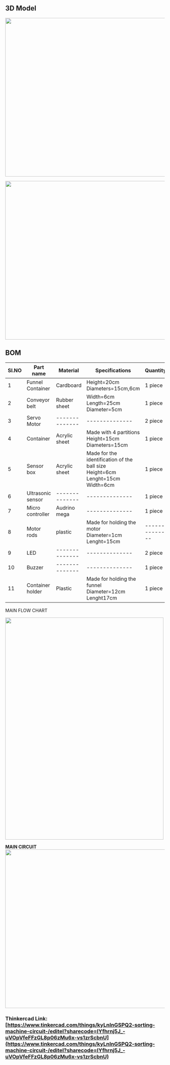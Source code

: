## 3D Model
                                     




<img src="https://i.ibb.co/JQD3CsJ/Assembly.png" width="1000" height="500"><br />

<img src="https://i.ibb.co/Cnq7zJ0/Assembly-2.png" width="1000" height="500"><br />

## BOM
|Sl.NO|Part name|Material|Specifications|Quantity|Weight|
|------|--------|-------------|---------|-------------|----------------|
|1|Funnel Container|Cardboard|Height=20cm<br />Diameters=15cm,6cm|1 piece| 360gm |
|2|Conveyor belt|Rubber sheet|Width=6cm<br />Length=25cm<br />Diameter=5cm<br />|1 piece| 2.2kg |
|3|Servo Motor|--------------  |--------------  |2 piece|140 gm |
|4|Container|Acrylic sheet|Made with 4 partitions<br />Height=15cm<br />Diameters=15cm|1 piece|  800 gm |
|5|Sensor box|Acrylic sheet|Made for the identification of the ball size<br />Height=6cm<br />Lenght=15cm<br />Width=6cm|1 piece |128 gm     |
|6|Ultrasonic sensor|--------------  |--------------  |1 piece |     36gm          |
|7|Micro controller|Audrino mega|--------------   |    1 piece   |   100 gm           |
|8|Motor rods|plastic|Made for holding the motor<br/>Diameter=1cm<br />Lenght=15cm<br/>|--------------|     30gm         |
|9|LED|--------------   |--------------  |2 piece  |   1gm          |       
|10|Buzzer|--------------  |--------------  |1 piece|       1.6gm      | 
|11|Container holder|Plastic|Made for holding the funnel<br />Diameter=12cm<br />Lenght17cm<br /> |1 piece| 30 gm  |    

MAIN FLOW CHART

<img src="https://i.ibb.co/CWjjxXs/Untitled-Diagram-3.jpg" width="500" height="700"><br /> 


**MAIN CIRCUIT**<br />
<img src="https://i.ibb.co/tpvVXf4/main-circuit.png" width="600" height="500"><br />

### Thinkercad Link:[https://www.tinkercad.com/things/kyLnInGSPQ2-sorting-machine-circuit-/editel?sharecode=IYfhrnj5J_-uVOpVfeFFzGL8p06zMu6x-vs1zrScbnU](https://www.tinkercad.com/things/kyLnInGSPQ2-sorting-machine-circuit-/editel?sharecode=IYfhrnj5J_-uVOpVfeFFzGL8p06zMu6x-vs1zrScbnU)
